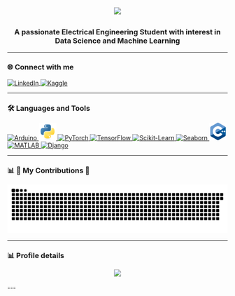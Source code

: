 <h1 align="center">
    <img src="https://readme-typing-svg.herokuapp.com/?font=Righteous&size=35&center=true&vCenter=true&width=500&height=70&duration=4000&lines=Hi+There!+👋;+I'm+Usman+Abbasi!;" />
</h1>
<h3 align="center">A passionate Electrical Engineering Student with interest in Data Science and Machine Learning</h3>

---

### 🌐 **Connect with me**
<p align="left">
  <a href="https://www.linkedin.com/in/usman-abbasi-746a69249/" target="_blank">
    <img align="center" src="https://raw.githubusercontent.com/rahuldkjain/github-profile-readme-generator/master/src/images/icons/Social/linked-in-alt.svg" alt="LinkedIn" height="30" width="40" />
  </a>
  <a href="https://www.kaggle.com/usmanabbasi2002" target="_blank">
    <img align="center" src="https://raw.githubusercontent.com/rahuldkjain/github-profile-readme-generator/master/src/images/icons/Social/kaggle.svg" alt="Kaggle" height="30" width="40" />
  </a>
</p>

---

### 🛠 **Languages and Tools**
<p align="left">
  <a href="https://www.arduino.cc/" target="_blank">
    <img src="https://cdn.worldvectorlogo.com/logos/arduino-1.svg" alt="Arduino" width="40" height="40"/>
  </a>
  <a href="https://www.python.org/" target="_blank">
    <img src="https://raw.githubusercontent.com/devicons/devicon/master/icons/python/python-original.svg" alt="Python" width="40" height="40"/>
  </a>
  <a href="https://pytorch.org/" target="_blank">
    <img src="https://www.vectorlogo.zone/logos/pytorch/pytorch-icon.svg" alt="PyTorch" width="40" height="40"/>
  </a>
  <a href="https://www.tensorflow.org/" target="_blank">
    <img src="https://www.vectorlogo.zone/logos/tensorflow/tensorflow-icon.svg" alt="TensorFlow" width="40" height="40"/>
  </a>
  <a href="https://scikit-learn.org/" target="_blank">
    <img src="https://upload.wikimedia.org/wikipedia/commons/0/05/Scikit_learn_logo_small.svg" alt="Scikit-Learn" width="40" height="40"/>
  </a>
  <a href="https://seaborn.pydata.org/" target="_blank">
    <img src="https://seaborn.pydata.org/_images/logo-mark-lightbg.svg" alt="Seaborn" width="40" height="40"/>
  </a>
  <a href="https://www.w3schools.com/cpp/" target="_blank">
    <img src="https://raw.githubusercontent.com/devicons/devicon/master/icons/cplusplus/cplusplus-original.svg" alt="C++" width="40" height="40"/>
  </a>
  <a href="https://www.mathworks.com/" target="_blank">
    <img src="https://upload.wikimedia.org/wikipedia/commons/2/21/Matlab_Logo.png" alt="MATLAB" width="40" height="40"/>
  </a>
  <a href="https://www.djangoproject.com/" target="_blank">
    <img src="https://cdn.worldvectorlogo.com/logos/django.svg" alt="Django" width="40" height="40"/>
  </a>
</p>

---

### 📊 **🐍 My Contributions 🐍**
<p align="center">
  <img src="https://raw.githubusercontent.com/UsmanAbbasi2002/UsmanAbbasi2002/main/dist/github-contribution-grid-snake.svg" />
</p>

---

### 📊 **Profile details**
<p align="center">
  <img src="http://github-profile-summary-cards.vercel.app/api/cards/profile-details?username=UsmanAbbasi2002&theme=transparent" />
</p>
---
